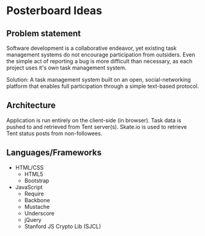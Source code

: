 # Posterboard Ideas

## Problem statement

Software development is a collaborative endeavor, yet existing task management systems do not encourage participation from outsiders. Even the simple act of reporting a bug is more difficult than necessary, as each project uses it's own task management system. 

Solution: A task management system built on an open, social-networking platform that enables full participation through a simple text-based protocol. 

## Architecture

Application is run entirely on the client-side (in browser). Task data is pushed to and retrieved from Tent server(s). Skate.io is used to retrieve Tent status posts from non-followees.

## Languages/Frameworks

- HTML/CSS
    - HTML5
    - Bootstrap
- JavaScript
    - Require
    - Backbone
    - Mustache
    - Underscore
    - jQuery
    - Stanford JS Crypto Lib (SJCL)

